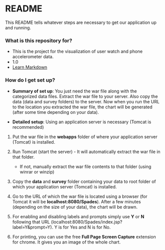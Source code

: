 # README #

This README tells whatever steps are necessary to get our application up and running.

### What is this repository for? ###

* This is the project for the visualization of user watch and phone accelerometer data.
* 1.0
* [Learn Markdown](https://bitbucket.org/tutorials/markdowndemo)

### How do I get set up? ###

* **Summary of set up**: You just need the war file along with the categorized data files. Extract the war file to your server. Also copy the data (data and survey folders) to the server. Now when you run the URL to the location you extracted the war file, the chart will be generated (after some time depending on your data).

* **Detailed setup**: Using an application server is necessary (Tomcat is recommended)

1. Put the war file in the **webapps** folder of where your application server (Tomcat) is installed.

2. Run Tomcat (start the server) - It will automatically extract the war file in that folder.

   * If not, manually extract the war file contents to that folder (using winrar or winzip)

3. Copy the **data** and **survey** folder containing your data to root folder of which your application server (Tomcat) is installed.

4. Go to the URL of which the war file is located using a browser (for Tomcat it will be **localhost:8080/Spades**). After a few minutes (depending on the size of your data), the chart will be drawn.

5. For enabling and disabling labels and prompts simply use **Y** or **N** following that URL (localhost:8080/Spades/index.jsp?label=Y&prompt=Y). Y is for Yes and N is for No.

6. For printing, you can use the free **Full Page Screen Capture** extension for chrome. It gives you an image of the whole chart.